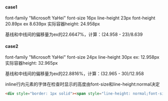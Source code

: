 #### case1
font-family "Microsoft YaHei"
font-size 16px
line-height 23px
font-height 20.89px
ex 8.639px
实际容器height: 24.958px

基线和中线间的偏移量为ex的22.6647%，计算：(24.958 - 23)/8.639

#### case2
font-family "Microsoft YaHei"
font-size 24px
line-height 30px
ex: 12.958px
实际容器height: 32.965px

基线和中线间的偏移量为ex的22.8816%，计算：(32.965 - 30)/12.958


inline行内元素的字体在检查时显示的高度由font-size和line-height:normal决定
```html
<div style="border: 1px solid"><span style="line-height: normal;font-size: 20px;">fxgEnglish</span></div>
```
